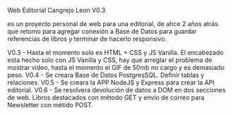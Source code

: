 Web Editorial Cangrejo Leon V0.3

es un proyecto personal de web para una editorial, de ahce 2 años atrás
que retomo para agregar conexión a Base de Datos para guardar referencias 
de libros y terminar de hacerlo responsivo.

V0.3 - Hasta el momento solo es HTML +  CSS y JS Vanilla.
El encabezado esta hecho solo con JS Vanilla y CSS, hay que arreglar
el problema de mostrar video, hasta el momento el GIF de 50mb no cargo
y es demasiado peso.
V0.4 - Se creara Base de Datos PostgresSQL. Definir tablas y relaciones.
V0.5 - Se creara la APP NodeJS y Express para crear la API editorial.
V0.6 - Se resolvera devolución de datos a DOM en dos secciones de web. 
Libros destacados con método GET y envío de correo para Newsletter con métido POST.